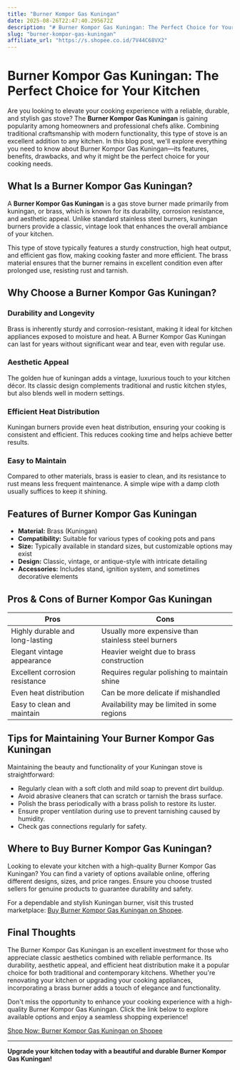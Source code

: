 ```yaml
---
title: "Burner Kompor Gas Kuningan"
date: 2025-08-26T22:47:40.295672Z
description: "# Burner Kompor Gas Kuningan: The Perfect Choice for Your Kitchen..."
slug: "burner-kompor-gas-kuningan"
affiliate_url: "https://s.shopee.co.id/7V44C68VX2"
---
```

# Burner Kompor Gas Kuningan: The Perfect Choice for Your Kitchen

Are you looking to elevate your cooking experience with a reliable, durable, and stylish gas stove? The **Burner Kompor Gas Kuningan** is gaining popularity among homeowners and professional chefs alike. Combining traditional craftsmanship with modern functionality, this type of stove is an excellent addition to any kitchen. In this blog post, we'll explore everything you need to know about Burner Kompor Gas Kuningan—its features, benefits, drawbacks, and why it might be the perfect choice for your cooking needs.

## What Is a Burner Kompor Gas Kuningan?

A **Burner Kompor Gas Kuningan** is a gas stove burner made primarily from kuningan, or brass, which is known for its durability, corrosion resistance, and aesthetic appeal. Unlike standard stainless steel burners, kuningan burners provide a classic, vintage look that enhances the overall ambiance of your kitchen.

This type of stove typically features a sturdy construction, high heat output, and efficient gas flow, making cooking faster and more efficient. The brass material ensures that the burner remains in excellent condition even after prolonged use, resisting rust and tarnish.

## Why Choose a Burner Kompor Gas Kuningan?

### Durability and Longevity

Brass is inherently sturdy and corrosion-resistant, making it ideal for kitchen appliances exposed to moisture and heat. A Burner Kompor Gas Kuningan can last for years without significant wear and tear, even with regular use.

### Aesthetic Appeal

The golden hue of kuningan adds a vintage, luxurious touch to your kitchen décor. Its classic design complements traditional and rustic kitchen styles, but also blends well in modern settings.

### Efficient Heat Distribution

Kuningan burners provide even heat distribution, ensuring your cooking is consistent and efficient. This reduces cooking time and helps achieve better results.

### Easy to Maintain

Compared to other materials, brass is easier to clean, and its resistance to rust means less frequent maintenance. A simple wipe with a damp cloth usually suffices to keep it shining.

## Features of Burner Kompor Gas Kuningan

- **Material:** Brass (Kuningan)
- **Compatibility:** Suitable for various types of cooking pots and pans
- **Size:** Typically available in standard sizes, but customizable options may exist
- **Design:** Classic, vintage, or antique-style with intricate detailing
- **Accessories:** Includes stand, ignition system, and sometimes decorative elements

## Pros & Cons of Burner Kompor Gas Kuningan

| Pros                                              | Cons                                              |
|---------------------------------------------------|---------------------------------------------------|
| Highly durable and long-lasting                | Usually more expensive than stainless steel burners  |
| Elegant vintage appearance                     | Heavier weight due to brass construction        |
| Excellent corrosion resistance                   | Requires regular polishing to maintain shine  |
| Even heat distribution                          | Can be more delicate if mishandled             |
| Easy to clean and maintain                      | Availability may be limited in some regions    |

## Tips for Maintaining Your Burner Kompor Gas Kuningan

Maintaining the beauty and functionality of your Kuningan stove is straightforward:

- Regularly clean with a soft cloth and mild soap to prevent dirt buildup.
- Avoid abrasive cleaners that can scratch or tarnish the brass surface.
- Polish the brass periodically with a brass polish to restore its luster.
- Ensure proper ventilation during use to prevent tarnishing caused by humidity.
- Check gas connections regularly for safety.

## Where to Buy Burner Kompor Gas Kuningan?

Looking to elevate your kitchen with a high-quality Burner Kompor Gas Kuningan? You can find a variety of options available online, offering different designs, sizes, and price ranges. Ensure you choose trusted sellers for genuine products to guarantee durability and safety.

For a dependable and stylish Kuningan burner, visit this trusted marketplace: [Buy Burner Kompor Gas Kuningan on Shopee](https://s.shopee.co.id/7V44C68VX2).

## Final Thoughts

The Burner Kompor Gas Kuningan is an excellent investment for those who appreciate classic aesthetics combined with reliable performance. Its durability, aesthetic appeal, and efficient heat distribution make it a popular choice for both traditional and contemporary kitchens. Whether you're renovating your kitchen or upgrading your cooking appliances, incorporating a brass burner adds a touch of elegance and functionality.

Don't miss the opportunity to enhance your cooking experience with a high-quality Burner Kompor Gas Kuningan. Click the link below to explore available options and enjoy a seamless shopping experience!

[Shop Now: Burner Kompor Gas Kuningan on Shopee](https://s.shopee.co.id/7V44C68VX2)

---

**Upgrade your kitchen today with a beautiful and durable Burner Kompor Gas Kuningan!**